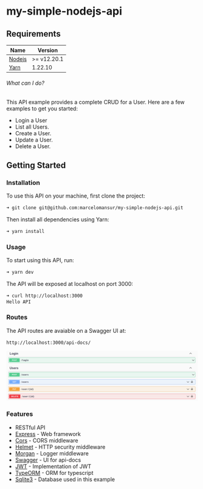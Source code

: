 # my-simple-nodejs-api

## Requirements

| Name | Version |
|------|---------|
| [Nodejs](https://nodejs.org/en/) | >= v12.20.1 |
| [Yarn](https://classic.yarnpkg.com/en/) | 1.22.10 |

###### What can I do?

This API example provides a complete CRUD for a User. Here are a few examples to get you started:

- Login a User
- List all Users.
- Create a User.
- Update a User.
- Delete a User.


## Getting Started

### Installation

To use this API on your machine, first clone the project:

```bash
➜ git clone git@github.com:marcelomansur/my-simple-nodejs-api.git
```

Then install all dependencies using Yarn:

```bash
➜ yarn install
```

### Usage

To start using this API, run:

```bash
➜ yarn dev
```

The API will be exposed at localhost on port 3000:

```
➜ curl http://localhost:3000
Hello API
```

### Routes

The API routes are avaiable on a Swagger UI at:

```url
http://localhost:3000/api-docs/
``` 

![Image](./images/api-docs.png)



### Features

- RESTful API
- [Express](https://expressjs.com/) - Web framework
- [Cors](https://www.npmjs.com/package/cors) - CORS middleware
- [Helmet](https://www.npmjs.com/package/helmet) - HTTP security middleware
- [Morgan](https://www.npmjs.com/package/morgan) - Logger middleware
- [Swagger](https://www.npmjs.com/package/swagger-ui-express) - UI for api-docs
- [JWT](https://www.npmjs.com/package/jsonwebtoken) - Implementation of JWT
- [TypeORM](https://www.npmjs.com/package/typeorm) - ORM for typescript
- [Sqlite3](https://www.npmjs.com/package/sqlite3) - Database used in this example